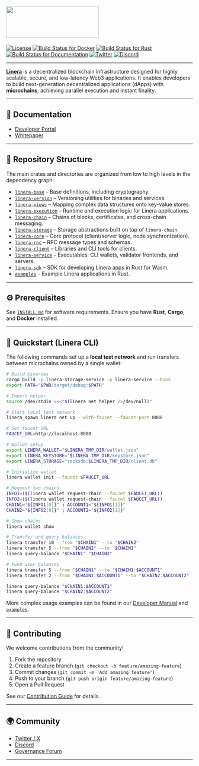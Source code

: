 # <img src="https://github.com/linera-io/linera-protocol/assets/1105398/fe08c941-93af-4114-bb83-bcc0eaec95f9" width="250" height="85" />

[![License](https://img.shields.io/github/license/linera-io/linera-protocol)](LICENSE)
[![Build Status for Docker](https://github.com/linera-io/linera-protocol/actions/workflows/docker-compose.yml/badge.svg)](https://github.com/linera-io/linera-protocol/actions/workflows/docker-compose.yml)
[![Build Status for Rust](https://github.com/linera-io/linera-protocol/actions/workflows/rust.yml/badge.svg)](https://github.com/linera-io/linera-protocol/actions/workflows/rust.yml)
[![Build Status for Documentation](https://github.com/linera-io/linera-protocol/actions/workflows/documentation.yml/badge.svg)](https://github.com/linera-io/linera-protocol/actions/workflows/documentation.yml)
[![Twitter](https://img.shields.io/twitter/follow/linera_io)](https://x.com/linera_io)
[![Discord](https://img.shields.io/discord/984941796272521226)](https://discord.com/invite/linera)

---

[**Linera**](https://linera.io) is a decentralized blockchain infrastructure designed for highly scalable, secure, and low-latency Web3 applications.
It enables developers to build next-generation decentralized applications (dApps) with **microchains**, achieving parallel execution and instant finality.

---

## 📖 Documentation

* [Developer Portal](https://linera.dev)
* [Whitepaper](https://linera.io/whitepaper)

---

## 📂 Repository Structure

The main crates and directories are organized from low to high levels in the dependency graph:

* [`linera-base`](https://linera-io.github.io/linera-protocol/linera_base/index.html) – Base definitions, including cryptography.
* [`linera-version`](https://linera-io.github.io/linera-protocol/linera_version/index.html) – Versioning utilities for binaries and services.
* [`linera-views`](https://linera-io.github.io/linera-protocol/linera_views/index.html) – Mapping complex data structures onto key-value stores.
* [`linera-execution`](https://linera-io.github.io/linera-protocol/linera_execution/index.html) – Runtime and execution logic for Linera applications.
* [`linera-chain`](https://linera-io.github.io/linera-protocol/linera_chain/index.html) – Chains of blocks, certificates, and cross-chain messaging.
* [`linera-storage`](https://linera-io.github.io/linera-protocol/linera_storage/index.html) – Storage abstractions built on top of `linera-chain`.
* [`linera-core`](https://linera-io.github.io/linera-protocol/linera_core/index.html) – Core protocol (client/server logic, node synchronization).
* [`linera-rpc`](https://linera-io.github.io/linera-protocol/linera_rpc/index.html) – RPC message types and schemas.
* [`linera-client`](https://linera-io.github.io/linera-protocol/linera_client/index.html) – Libraries and CLI tools for clients.
* [`linera-service`](https://linera-io.github.io/linera-protocol/linera_service/index.html) – Executables: CLI wallets, validator frontends, and servers.
* [`linera-sdk`](https://linera-io.github.io/linera-protocol/linera_sdk/index.html) – SDK for developing Linera apps in Rust for Wasm.
* [`examples`](./examples) – Example Linera applications in Rust.

---

## ⚙️ Prerequisites

See [`INSTALL.md`](./INSTALL.md) for software requirements.
Ensure you have **Rust**, **Cargo**, and **Docker** installed.

---

## 🚀 Quickstart (Linera CLI)

The following commands set up a **local test network** and run transfers between microchains owned by a single wallet:

```bash
# Build binaries
cargo build -p linera-storage-service -p linera-service --bins
export PATH="$PWD/target/debug:$PATH"

# Import helper
source /dev/stdin <<<"$(linera net helper 2>/dev/null)"

# Start local test network
linera_spawn linera net up --with-faucet --faucet-port 8080

# Set faucet URL
FAUCET_URL=http://localhost:8080

# Wallet setup
export LINERA_WALLET="$LINERA_TMP_DIR/wallet.json"
export LINERA_KEYSTORE="$LINERA_TMP_DIR/keystore.json"
export LINERA_STORAGE="rocksdb:$LINERA_TMP_DIR/client.db"

# Initialize wallet
linera wallet init --faucet $FAUCET_URL

# Request two chains
INFO1=($(linera wallet request-chain --faucet $FAUCET_URL))
INFO2=($(linera wallet request-chain --faucet $FAUCET_URL))
CHAIN1="${INFO1[0]}" ; ACCOUNT1="${INFO1[1]}"
CHAIN2="${INFO2[0]}" ; ACCOUNT2="${INFO2[1]}"

# Show chains
linera wallet show

# Transfer and query balances
linera transfer 10 --from "$CHAIN1" --to "$CHAIN2"
linera transfer 5 --from "$CHAIN2" --to "$CHAIN1"
linera query-balance "$CHAIN1" "$CHAIN2"

# Fund user balances
linera transfer 5 --from "$CHAIN1" --to "$CHAIN1:$ACCOUNT1"
linera transfer 2 --from "$CHAIN1:$ACCOUNT1" --to "$CHAIN2:$ACCOUNT2"

linera query-balance "$CHAIN1:$ACCOUNT1"
linera query-balance "$CHAIN2:$ACCOUNT2"
```

More complex usage examples can be found in our [Developer Manual](https://linera.dev) and [`examples`](./examples).

---

## 🤝 Contributing

We welcome contributions from the community!

1. Fork the repository
2. Create a feature branch (`git checkout -b feature/amazing-feature`)
3. Commit changes (`git commit -m 'Add amazing feature'`)
4. Push to your branch (`git push origin feature/amazing-feature`)
5. Open a Pull Request

See our [Contribution Guide](./CONTRIBUTING.md) for details.

---

## 🌍 Community

* [Twitter / X](https://x.com/linera_io)
* [Discord](https://discord.com/invite/linera)
* [Governance Forum](https://governance.linera.io)

---
